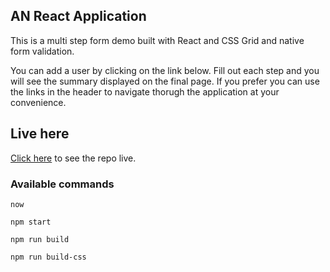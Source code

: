 ## AN React Application
This is a multi step form demo built with React and CSS Grid and native form validation.

You can add a user by clicking on the link below. Fill out each step and you will see the summary displayed on the final page. If you prefer you can use the links in the header to navigate thorugh the application at your convenience.

## Live here
[Click here](https://cra-bxoe2nl1c.now.sh) to see the repo live.

### Available commands

`now`

`npm start`

`npm run build`

`npm run build-css`